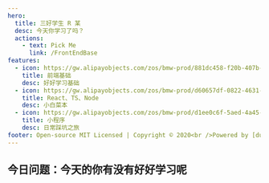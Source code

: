 ```yaml
---
hero:
  title: 三好学生 R 某
  desc: 今天你学习了吗？
  actions:
    - text: Pick Me
      link: /FrontEndBase
features:
  - icon: https://gw.alipayobjects.com/zos/bmw-prod/881dc458-f20b-407b-947a-95104b5ec82b/k79dm8ih_w144_h144.png
    title: 前端基础
    desc: 好好学习基础
  - icon: https://gw.alipayobjects.com/zos/bmw-prod/d60657df-0822-4631-9d7c-e7a869c2f21c/k79dmz3q_w126_h126.png
    title: React、TS、Node
    desc: 小白菜本
  - icon: https://gw.alipayobjects.com/zos/bmw-prod/d1ee0c6f-5aed-4a45-a507-339a4bfe076c/k7bjsocq_w144_h144.png
    title: 小程序
    desc: 日常踩坑之旅
footer: Open-source MIT Licensed | Copyright © 2020<br />Powered by [dumi](https://d.umijs.org)
---
```


## 今日问题：今天的你有没有好好学习呢
